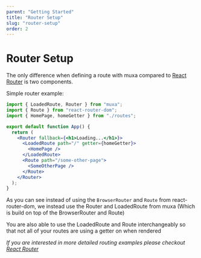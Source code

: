 ```yaml
---
parent: "Getting Started"
title: "Router Setup"
slug: "router-setup"
order: 2
---
```


# Router Setup

The only difference when defining a route with muxa compared to
[React Router](https://reactrouter.com/) is two components.

Simple router example:

```jsx
import { LoadedRoute, Router } from "muxa";
import { Route } from "react-router-dom";
import { HomePage, homeGetter } from "./routes";

export default function App() {
  return (
    <Router fallback={<h1>Loading...</h1>}>
      <LoadedRoute path="/" getter={homeGetter}>
        <HomePage />
      </LoadedRoute>
      <Route path="/some-other-page">
        <SomeOtherPage />
      </Route>
    </Router>
  );
}
```

As you can see instead of using the `BrowserRouter` and `Route` from
react-router-dom, we instead use the Router and LoadedRoute from muxa (Which is
build on top of the BrowserRouter and Route)

You are also able to use the LoadedRoute and Route interchangeably so that not
all of your routes are using a getter on when rendered

_If you are interested in more detailed routing examples please checkout
[React Router](https://reactrouter.com/)_
